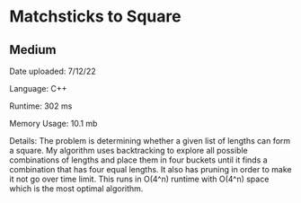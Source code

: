 
# Matchsticks to Square

## Medium

Date uploaded: 7/12/22

Language: C++

Runtime: 302 ms

Memory Usage: 10.1 mb

Details: The problem is determining whether a given list of lengths can form a square. My algorithm uses backtracking to explore all possible combinations of lengths and place them in four buckets until it finds a combination that has four equal lengths. It also has pruning in order to make it not go over time limit. This runs in O(4^n) runtime with O(4^n) space which is the most optimal algorithm.

